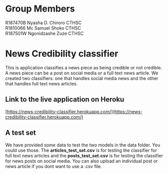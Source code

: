 # Group Members
R187470B     Nyasha D. Chiroro CTHSC<br>
R1810066     Mc Samuel Shoko  CTHSC<br>
R187501W     Ngonidzashe Zuze  CTHSC<br>

# News Credibility classifier
This is application classifies a news piece as being credible or not credible. A news piece can be a post on social media or a full text news article. We created two classifiers: one that handles social media news and the other that handles full text news articles.

## Link to the live application on Heroku
[https://news-credibility-classifier.herokuapp.com/](https://news-credibility-classifier.herokuapp.com/)

## A test set
We have provided some data to test the two models in the data folder. You could use those. The <b>articles_test_set.csv</b> is for testing the classifier for full text news articles and the <b>posts_test_set.csv</b> is for testing the classifier for news posts on social media. You can also upload an individual post or news article if you dont want to use a .csv file.
